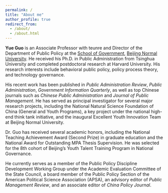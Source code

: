 ```yaml
---
permalink: /
title: "About me"
author_profile: true
redirect_from: 
  - /about/
  - /about.html
---
```


**Yue Guo** is an Associate Professor with teunre and Director of the Department of Public Policy at the [School of Government](http://www.sg.bnu.edu.cn), [Beijing Normal University](https://www.bnu.edu.cn). He received his Ph.D. in Public Administration from Tsinghua University and completed postdoctoral research at Harvard University. His research interests include behavioral public policy, policy process theory, and technology governance.

His recent work has been published in *Public Administration Review*, *Public Administration*, *Government Information Quarterly*, as well as top Chinese journals such as *Chinese Public Administration* and *Journal of Public Management*. He has served as principal investigator for several major research projects, including the National Natural Science Foundation of China (General and Youth Programs), a key project under the national high-end think tank initiative, and the inaugural Excellent Youth Innovation Team at Beijing Normal University.

Dr. Guo has received several academic honors, including the National Teaching Achievement Award (Second Prize) in graduate education and the National Award for Outstanding MPA Thesis Supervision. He was selected for the 8th cohort of Beijing’s Youth Talent Training Program in National Governance.

He currently serves as a member of the Public Policy Discipline Development Working Group under the Academic Evaluation Committee of the State Council, a board member of the Public Policy Section of the American Political Science Association (APSA), an advisory editor of *Public Management Review*, and an associate editor of *China Policy Journal*.
